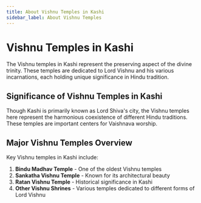 ```yaml
---
title: About Vishnu Temples in Kashi
sidebar_label: About Vishnu Temples
---
```


# Vishnu Temples in Kashi

The Vishnu temples in Kashi represent the preserving aspect of the divine trinity. These temples are dedicated to Lord Vishnu and his various incarnations, each holding unique significance in Hindu tradition.

## Significance of Vishnu Temples in Kashi

Though Kashi is primarily known as Lord Shiva's city, the Vishnu temples here represent the harmonious coexistence of different Hindu traditions. These temples are important centers for Vaishnava worship.

## Major Vishnu Temples Overview

Key Vishnu temples in Kashi include:

1. **Bindu Madhav Temple** - One of the oldest Vishnu temples
2. **Sankatha Vishnu Temple** - Known for its architectural beauty
3. **Ratan Vishnu Temple** - Historical significance in Kashi
4. **Other Vishnu Shrines** - Various temples dedicated to different forms of Lord Vishnu